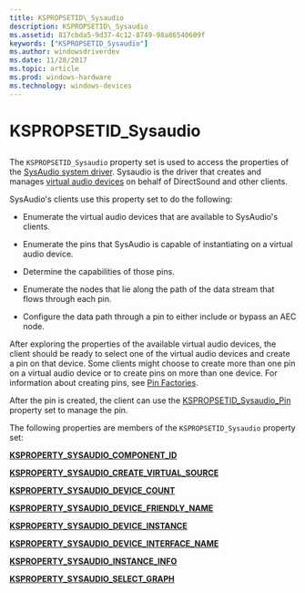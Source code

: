 ```yaml
---
title: KSPROPSETID\_Sysaudio
description: KSPROPSETID\_Sysaudio
ms.assetid: 817cbda5-9d37-4c12-8749-98a86540609f
keywords: ["KSPROPSETID_Sysaudio"]
ms.author: windowsdriverdev
ms.date: 11/28/2017
ms.topic: article
ms.prod: windows-hardware
ms.technology: windows-devices
---
```


# KSPROPSETID\_Sysaudio


## <span id="ddk_kspropsetid_sysaudio_ks"></span><span id="DDK_KSPROPSETID_SYSAUDIO_KS"></span>


The `KSPROPSETID_Sysaudio` property set is used to access the properties of the [SysAudio system driver](https://msdn.microsoft.com/library/windows/hardware/ff537039#sysaudio-system-driver). Sysaudio is the driver that creates and manages [virtual audio devices](https://msdn.microsoft.com/library/windows/hardware/ff538734) on behalf of DirectSound and other clients.

SysAudio's clients use this property set to do the following:

-   Enumerate the virtual audio devices that are available to SysAudio's clients.

-   Enumerate the pins that SysAudio is capable of instantiating on a virtual audio device.

-   Determine the capabilities of those pins.

-   Enumerate the nodes that lie along the path of the data stream that flows through each pin.

-   Configure the data path through a pin to either include or bypass an AEC node.

After exploring the properties of the available virtual audio devices, the client should be ready to select one of the virtual audio devices and create a pin on that device. Some clients might choose to create more than one pin on a virtual audio device or to create pins on more than one device. For information about creating pins, see [Pin Factories](https://msdn.microsoft.com/library/windows/hardware/ff537747).

After the pin is created, the client can use the [KSPROPSETID\_Sysaudio\_Pin](kspropsetid-sysaudio-pin.md) property set to manage the pin.

The following properties are members of the `KSPROPSETID_Sysaudio` property set:

[**KSPROPERTY\_SYSAUDIO\_COMPONENT\_ID**](ksproperty-sysaudio-component-id.md)

[**KSPROPERTY\_SYSAUDIO\_CREATE\_VIRTUAL\_SOURCE**](ksproperty-sysaudio-create-virtual-source.md)

[**KSPROPERTY\_SYSAUDIO\_DEVICE\_COUNT**](ksproperty-sysaudio-device-count.md)

[**KSPROPERTY\_SYSAUDIO\_DEVICE\_FRIENDLY\_NAME**](ksproperty-sysaudio-device-friendly-name.md)

[**KSPROPERTY\_SYSAUDIO\_DEVICE\_INSTANCE**](ksproperty-sysaudio-device-instance.md)

[**KSPROPERTY\_SYSAUDIO\_DEVICE\_INTERFACE\_NAME**](ksproperty-sysaudio-device-interface-name.md)

[**KSPROPERTY\_SYSAUDIO\_INSTANCE\_INFO**](ksproperty-sysaudio-instance-info.md)

[**KSPROPERTY\_SYSAUDIO\_SELECT\_GRAPH**](ksproperty-sysaudio-select-graph.md)

 

 





